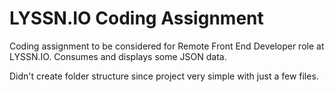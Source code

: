 # LYSSN.IO Coding Assignment

Coding assignment to be considered for Remote Front End Developer role at LYSSN.IO. Consumes and displays some JSON data. 

Didn't create folder structure since project very simple with just a few files. 

